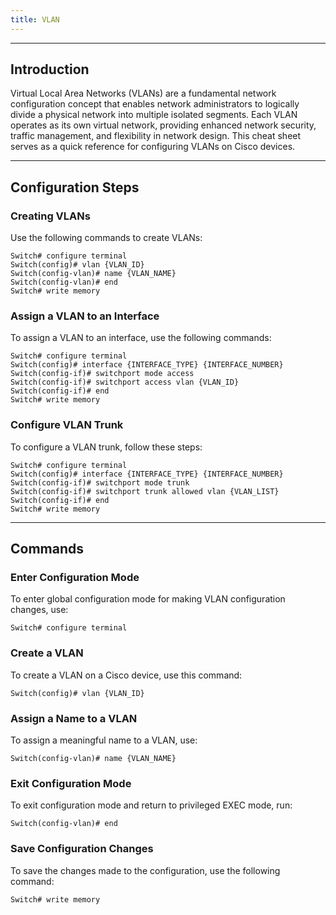 ```yaml
---
title: VLAN
---
```


______________________________________________________________________

## Introduction

Virtual Local Area Networks (VLANs) are a fundamental network configuration concept that enables network administrators to logically divide a physical network into multiple isolated segments. Each VLAN operates as its own virtual network, providing enhanced network security, traffic management, and flexibility in network design. This cheat sheet serves as a quick reference for configuring VLANs on Cisco devices.

______________________________________________________________________

## Configuration Steps

### Creating VLANs

Use the following commands to create VLANs:

```
Switch# configure terminal
Switch(config)# vlan {VLAN_ID}
Switch(config-vlan)# name {VLAN_NAME}
Switch(config-vlan)# end
Switch# write memory
```

### Assign a VLAN to an Interface

To assign a VLAN to an interface, use the following commands:

```
Switch# configure terminal
Switch(config)# interface {INTERFACE_TYPE} {INTERFACE_NUMBER}
Switch(config-if)# switchport mode access
Switch(config-if)# switchport access vlan {VLAN_ID}
Switch(config-if)# end
Switch# write memory
```

### Configure VLAN Trunk

To configure a VLAN trunk, follow these steps:

```
Switch# configure terminal
Switch(config)# interface {INTERFACE_TYPE} {INTERFACE_NUMBER}
Switch(config-if)# switchport mode trunk
Switch(config-if)# switchport trunk allowed vlan {VLAN_LIST}
Switch(config-if)# end
Switch# write memory
```

______________________________________________________________________

## Commands

### Enter Configuration Mode

To enter global configuration mode for making VLAN configuration changes, use:

```
Switch# configure terminal
```

### Create a VLAN

To create a VLAN on a Cisco device, use this command:

```
Switch(config)# vlan {VLAN_ID}
```

### Assign a Name to a VLAN

To assign a meaningful name to a VLAN, use:

```
Switch(config-vlan)# name {VLAN_NAME}
```

### Exit Configuration Mode

To exit configuration mode and return to privileged EXEC mode, run:

```
Switch(config-vlan)# end
```

### Save Configuration Changes

To save the changes made to the configuration, use the following command:

```
Switch# write memory
```
